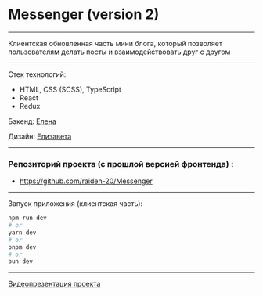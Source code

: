 # Messenger (version 2)

---

Клиентская обновленная часть мини блога, который позволяет пользователям делать посты и взаимодействовать друг с другом

---

Стек технологий:
- HTML, CSS (SCSS), TypeScript
- React
- Redux

Бэкенд: [Елена](https://github.com/raiden-20)

Дизайн: [Елизавета](https://github.com/linkouwu)

---

### Репозиторий проекта (с прошлой версией фронтенда) : 
- https://github.com/raiden-20/Messenger

---

Запуск приложения (клиентская часть):

```bash
npm run dev
# or
yarn dev
# or
pnpm dev
# or
bun dev
```
---

[Видеопрезентация проекта](https://youtu.be/_-abaK5KfPU)
